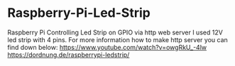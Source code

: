 # Raspberry-Pi-Led-Strip
Raspberry Pi Controlling Led Strip on GPIO via http web server
I used 12V led strip with 4 pins.
For more information how to make http server you can find down below:
  https://www.youtube.com/watch?v=owgRkU_-4lw
  https://dordnung.de/raspberrypi-ledstrip/
